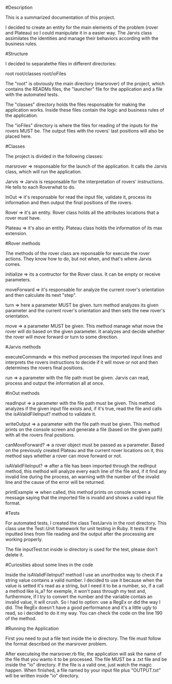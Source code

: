 #Description

This is a summarized documentation of this project.

I decided to create an entity for the main elements of the problem (rover and Plateau) so I could manipulate it in a easier way.
The Jarvis class assimilates the identities and manage their behaviors according with the business rules.

#Structure

I decided to separatethe files in different directories:

root
root/classes
root/ioFiles

The "root" is obviously the main directory (marsrover) of the project, which contains the READMs files, the "launcher" file for the application and a file with the automated tests.

The "classes" directory holds the files responsable for making the application works. Inside these files contain the logic and business rules of the application.

The "ioFiles" directory is where the files for reading of the inputs for the rovers MUST be. The output files with the rovers' last positions will also be placed here.

#Classes

The project is divided in the following classes:

marsrover => responsable for the launch of the application. It calls the Jarvis class, which will run the application.

Jarvis => Jarvis is responsable for the interpretation of rovers' instructions. He tells to each Roverwhat to do.

InOut => it's responsable for read the input file, validate it, process its information and then output the final positions of the rovers.

Rover => it's an entity. Rover class holds all the attributes locations that a rover must have.

Plateau => it's also an entity. Plateau class holds the information of its max extension.

#Rover methods

The methods of the rover class are reponsable for execute the rover actions. They know how to do, but not when, and that's where Jarvis comes.

initialize => its a contructor for the Rover class. It can be empty or receive parameters.

moveForward => it's responsable for analyze the current rover's orientation and then calculate its next "step".

turn => here a parameter MUST be given. turn method analyzes its given parameter and the current rover's orientation and then sets the new rover's orientation.

move => a parameter MUST be given. This method manage what move the rover will do based on the given parameter. It analyzes and decide whether the rover will move forward or turn to some direction.

#Jarvis methods

executeCommands => this method processes the imported input lines and interprets the rovers instructions to decide if it will move or not and then determines the rovers final positions.

run => a parameter with the file path must be given. Jarvis can read, process and output the information  all at once.

#InOut methods

readInput => a parameter with the file path must be given. This method analyzes if the given input file exists and, if it's true, read the file and calls the isAValidFileInput? method to validate it.

writeOutput => a parameter with the file path must be given. This method prints on the console screen and generate a file (based on the given path) with all the rovers final positions.

canMoveForward? => a rover object must be passed as a parameter. Based on the previously created Plateau and the current rover locations on it, this method says whether a rover can move forward or not.

isAValidFileInput? => after a file has been imported through the redInput method, this method will analyze every each line of the file and, if it find any invalid line during the process, an warning with the number of the invalid line and the cause of the error will be returned.

printExample => when called, this method prints on console screen a message saying that the imported file is invalid and shows a valid input file format.

#Tests

For automated tests, I created the class TestJarvis in the root directory. This class use the Test::Unit framework for unit testing in Ruby. It tests if the inputted lines from file reading and the output after the processing are working properly.

The file inputTest.txt inside io directory is used for the test, please don't delete it.

#Curiosities about some lines in the code

Inside the isAValidFileInput? method I use an unorthodox way to check if a string value contains a valid number. I decided to use it because when the value is setted it's read as a string, but I need it to be a number, so, if a call a method like is_a? for exemple, it won't pass through my test and, furthermore, if I try to convert the number and the variable contais an invalid value, it will crush. So i had to option: use a RegEx or did the way I did. The RegEx doesn't have a good performance and it's a little ugly to read, so i decided to do it my way. You can check the code on the line 190 of the method.

#Running the Application

First you need to put a file text inside the io directory. The file must follow the format described on the marsrover problem.

After executeing the marsrover.rb file, the application will ask the name of the file that you wanto it to be processed. The file MUST be a .txt file and be inside the "io" directory. If the file is a valid one, just watch the magic happen. When finished, a file named by your input file plus "OUTPUT.txt" will be written inside "io" directory.
